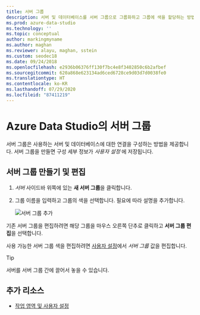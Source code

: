 ```yaml
---
title: 서버 그룹
description: 서버 및 데이터베이스를 서버 그룹으로 그룹화하고 그룹에 색을 할당하는 방법을 알아봅니다. 서버를 올바른 그룹으로 끌어서 놓을 수 있습니다.
ms.prod: azure-data-studio
ms.technology: ''
ms.topic: conceptual
author: markingmyname
ms.author: maghan
ms.reviewer: alayu, maghan, sstein
ms.custom: seodec18
ms.date: 09/24/2018
ms.openlocfilehash: e2936b06376ff130f7bc4e8f3402850c6b2afbef
ms.sourcegitcommit: 620a868e623134ad6ced6728ce9d03d7d0038fe0
ms.translationtype: HT
ms.contentlocale: ko-KR
ms.lasthandoff: 07/29/2020
ms.locfileid: "87411219"
---
```

# <a name="server-groups-in-azure-data-studio"></a>Azure Data Studio의 서버 그룹

서버 그룹은 사용하는 서버 및 데이터베이스에 대한 연결을 구성하는 방법을 제공합니다. 서버 그룹을 만들면 구성 세부 정보가 *사용자 설정* 에 저장됩니다.

## <a name="create-and-edit-server-groups"></a>서버 그룹 만들기 및 편집

1. *서버* 사이드바 위쪽에 있는 **새 서버 그룹**을 클릭합니다.
2. 그룹 이름을 입력하고 그룹의 색을 선택합니다. 필요에 따라 설명을 추가합니다.

   ![서버 그룹 추가](./media/server-groups/add-server-group.png)

기존 서버 그룹을 편집하려면 해당 그룹을 마우스 오른쪽 단추로 클릭하고 **서버 그룹 편집**을 선택합니다.

사용 가능한 서버 그룹 색을 편집하려면 [사용자 설정](settings.md)에서 *서버 그룹* 값을 편집합니다.

> [!TIP]
> 서버를 서버 그룹 간에 끌어서 놓을 수 있습니다.



## <a name="additional-resources"></a>추가 리소스
- [작업 영역 및 사용자 설정](settings.md)
